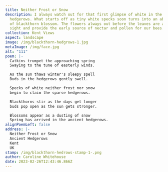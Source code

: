 ```yaml
---
title: Neither Frost or Snow
description: I always watch out for that first glimpse of white in the
  hedgerows. What starts off as tiny white specks soon turns into an abundance
  of blackthorn blossom. The flowers always out before the leaves are a welcome
  sight and provide the early source of nectar and pollen for our bees.
collection: Kent Views
aspect: landscape
image: /img/blackthorn-hedgrows-1.jpg
metaImage: /img/face.jpg
alt: "111"
poem: |-
  Catkins trumpet the approaching spring
  Swaying to the tune of easterly winds.

  As the sun thaws winter's sleepy spell
  Buds in the hedgerows gently swell.

  Specks of white neither frost nor snow
  begin to claim the sparse hedgerows.

  Blackthorns stir as the days get longer
  buds pop open as the sun gets stronger.

  Blossoms appear as a dusting of snow
  Spring has arrived in the ancient hedgerows.
alignPoemLeft: false
address: |-
  Neither Frost or Snow
  Ancient Hedgerows
  Kent
  UK
stamp: /img/blackthorn-hedrows-stamp-1-.png
author: Caroline Whitehouse
date: 2023-02-26T12:43:46.866Z
---
```

